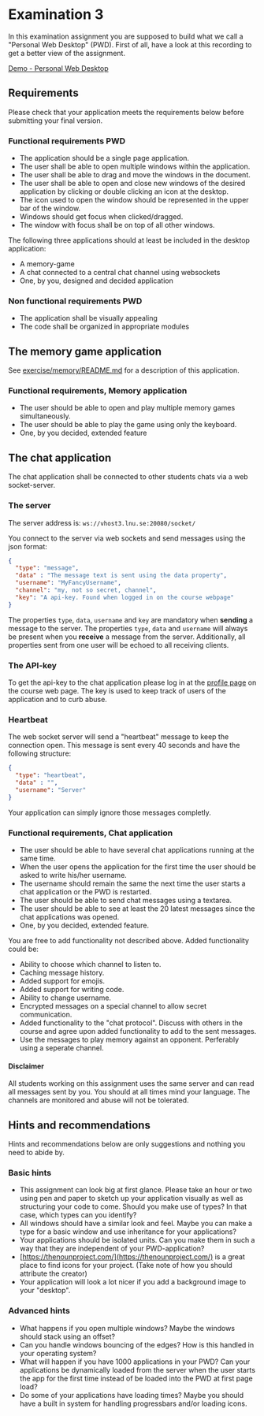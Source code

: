 # Examination 3

In this examination assignment you are supposed to build what we call a "Personal Web Desktop" (PWD).  First of all, have a look at this recording to get a better view of the assignment.

[Demo - Personal Web Desktop](https://youtu.be/zHFjfoUWONY)

## Requirements

Please check that your application meets the requirements below before submitting your final version.

### Functional requirements PWD

* The application should be a single page application.
* The user shall be able to open multiple windows within the application.
* The user shall be able to drag and move the windows in the document.
* The user shall be able to open and close new windows of the desired application by clicking or double clicking an icon at the desktop.
* The icon used to open the window should be represented in the upper bar of the window.
* Windows should get focus when clicked/dragged.
* The window with focus shall be on top of all other windows.

The following three applications should at least be included in the desktop application:

* A memory-game
* A chat connected to a central chat channel using websockets
* One, by you, designed and decided application

### Non functional requirements PWD

* The application shall be visually appealing
* The code shall be organized in appropriate modules

## The memory game application

See [exercise/memory/README.md](https://github.com/1dv022/exercise/blob/memory/exercise/memory/README.md) for a description of this application.

### Functional requirements, Memory application

* The user should be able to open and play multiple memory games simultaneously.
* The user should be able to play the game using only the keyboard.
* One, by you decided, extended feature

## The chat application

The chat application shall be connected to other students chats via a web socket-server.

### The server

The server address is: `ws://vhost3.lnu.se:20080/socket/`

You connect to the server via web sockets and send messages using the json format:

```json
{
  "type": "message",
  "data" : "The message text is sent using the data property",
  "username": "MyFancyUsername",
  "channel": "my, not so secret, channel",
  "key": "A api-key. Found when logged in on the course webpage"
}
```

The properties `type`, `data`, `username` and `key` are mandatory when **sending** a message to the server.
The properties `type`, `data` and  `username` will always be present when you **receive** a message from the server. Additionally, all properties sent from one user will be echoed to all receiving clients.

### The API-key

To get the api-key to the chat application please log in at the [profile page](https://coursepress.lnu.se/kurs/klientbaserad-webbprogrammering/course-information/profile-information/) on the course web page.
The key is used to keep track of users of the application and to curb abuse.

### Heartbeat

The web socket server will send a "heartbeat" message to keep the connection open. This message is sent every 40 seconds and have the following structure:

```json
{
  "type": "heartbeat",
  "data" : "",
  "username": "Server"
}
```

Your application can simply ignore those messages completly.

### Functional requirements, Chat application

* The user should be able to have several chat applications running at the same time.
* When the user opens the application for the first time the user should be asked to write his/her username.
* The username should remain the same the next time the user starts a chat application or the PWD is restarted.
* The user should be able to send chat messages using a textarea.
* The user should be able to see at least the 20 latest messages since the chat applications was opened.
* One, by you decided, extended feature.

You are free to add functionality not described above. Added functionality could be:

* Ability to choose which channel to listen to.
* Caching message history.
* Added support for emojis.
* Added support for writing code.
* Ability to change username.
* Encrypted messages on a special channel to allow secret communication.
* Added functionality to the "chat protocol". Discuss with others in the course and agree upon added functionality to add to the sent messages.
* Use the messages to play memory against an opponent. Perferably using a seperate channel.

#### Disclaimer

All students working on this assignment uses the same server and can read all messages sent by you. You should at all times mind your language. The channels are monitored and abuse will not be tolerated.

## Hints and recommendations

Hints and recommendations below are only suggestions and nothing you need to abide by.

### Basic hints

* This assignment can look big at first glance. Please take an hour or two using pen and paper to sketch up your application visually as well as structuring your code to come. Should you make use of types? In that case, which types can you identify?
* All windows should have a similar look and feel. Maybe you can make a type for a basic window and use inheritance for your applications?
* Your applications should be isolated units. Can you make them in such a way that they are independent of your PWD-application?
* [https://thenounproject.com/](https://thenounproject.com/) is a great place to find icons for your project. (Take note of how you should attribute the creator)
* Your application will look a lot nicer if you add a background image to your "desktop".

### Advanced hints

* What happens if you open multiple windows? Maybe the windows should stack using an offset?
* Can you handle windows bouncing of the edges? How is this handled in your operating system?
* What will happen if you have 1000 applications in your PWD? Can your applications be dynamically loaded from the server when the user starts the app for the first time instead of be loaded into the PWD at first page load?
* Do some of your applications have loading times? Maybe you should have a built in system for handling progressbars and/or loading icons.
